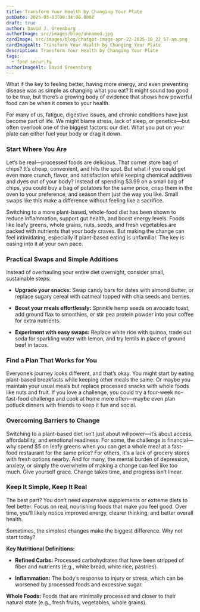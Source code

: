 ```yaml
---
title: Transform Your Health by Changing Your Plate
pubDate: 2025-05-03T06:34:00.000Z
draft: true
author: David J. Greenburg
authorImage: src/images/blog/unnamed.jpg
cardImage: src/images/blog/chatgpt-image-apr-22-2025-10_22_57-am.png
cardImageAlt: Transform Your Health by Changing Your Plate
description: Transform Your Health by Changing Your Plate
tags:
  - food security
authorImageAlt: David Greensburg
---
```

What if the key to feeling better, having more energy, and even preventing disease was as simple as changing what you eat? It might sound too good to be true, but there’s a growing body of evidence that shows how powerful food can be when it comes to your health.

For many of us, fatigue, digestive issues, and chronic conditions have just become part of life. We might blame stress, lack of sleep, or genetics—but often overlook one of the biggest factors: our diet. What you put on your plate can either fuel your body or drag it down.

### **Start Where You Are**

Let’s be real—processed foods are delicious. That corner store bag of chips? It’s cheap, convenient, and hits the spot. But what if you could get even more crunch, flavor, and satisfaction while keeping chemical additives and dyes out of your body? Instead of spending $3.99 on a small bag of chips, you could buy a bag of potatoes for the same price, crisp them in the oven to your preference, and season them just the way you like. Small swaps like this make a difference without feeling like a sacrifice.

Switching to a more plant-based, whole-food diet has been shown to reduce inflammation, support gut health, and boost energy levels. Foods like leafy greens, whole grains, nuts, seeds, and fresh vegetables are packed with nutrients that your body craves. But making the change can feel intimidating, especially if plant-based eating is unfamiliar. The key is easing into it at your own pace.

### **Practical Swaps and Simple Additions**

Instead of overhauling your entire diet overnight, consider small, sustainable steps:

* **Upgrade your snacks:** Swap candy bars for dates with almond butter, or replace sugary cereal with oatmeal topped with chia seeds and berries.


* **Boost your meals effortlessly:** Sprinkle hemp seeds on avocado toast, add ground flax to smoothies, or stir pea protein powder into your coffee for extra nutrients.


* **Experiment with easy swaps:** Replace white rice with quinoa, trade out soda for sparkling water with lemon, and try lentils in place of ground beef in tacos.



### **Find a Plan That Works for You**

Everyone’s journey looks different, and that’s okay. You might start by eating plant-based breakfasts while keeping other meals the same. Or maybe you maintain your usual meals but replace processed snacks with whole foods like nuts and fruit. If you love a challenge, you could try a four-week no-fast-food challenge and cook at home more often—maybe even plan potluck dinners with friends to keep it fun and social.

### **Overcoming Barriers to Change**

Switching to a plant-based diet isn’t just about willpower—it’s about access, affordability, and emotional readiness. For some, the challenge is financial—why spend $5 on leafy greens when you can get a whole meal at a fast-food restaurant for the same price? For others, it's a lack of grocery stores with fresh options nearby. And for many, the mental burden of depression, anxiety, or simply the overwhelm of making a change can feel like too much. Give yourself grace. Change takes time, and progress isn’t linear.

### **Keep It Simple, Keep It Real**

The best part? You don’t need expensive supplements or extreme diets to feel better. Focus on real, nourishing foods that make you feel good. Over time, you’ll likely notice improved energy, clearer thinking, and better overall health.

Sometimes, the simplest changes make the biggest difference. Why not start today?





**Key Nutritional Definitions:**

* **Refined Carbs:** Processed carbohydrates that have been stripped of fiber and nutrients (e.g., white bread, white rice, pastries).


* **Inflammation:** The body’s response to injury or stress, which can be worsened by processed foods and excessive sugar.



**Whole Foods:** Foods that are minimally processed and closer to their natural state (e.g., fresh fruits, vegetables, whole grains).
